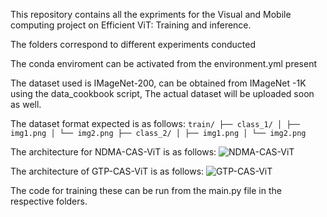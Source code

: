 This repository contains all the expriments for the Visual and Mobile computing project on Efficient ViT: Training and inference.

The folders correspond to different experiments conducted

The conda enviroment can be activated from the environment.yml present

The dataset used is IMageNet-200, can be obtained from IMageNet -1K using the data_cookbook script, The actual dataset will be uploaded soon as well.

The dataset format expected is as follows: 
```train/ ├── class_1/ │ ├── img1.png │ └── img2.png ├── class_2/ │ ├── img1.png │ └── img2.png```


The architecture for NDMA-CAS-ViT is as follows:
![NDMA-CAS-ViT](imgs/casvit.drawio.png)

The architecture of GTP-CAS-ViT is as follows:
![GTP-CAS-ViT](imgs/cas_gtp_architect.png)

The code for training these can be run from the main.py file in the respective folders.